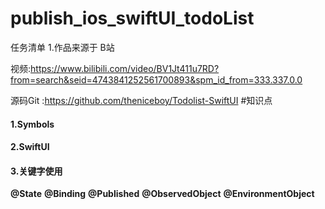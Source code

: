 # publish_ios_swiftUI_todoList
任务清单
1.作品来源于 B站

视频:https://www.bilibili.com/video/BV1Jt411u7RD?from=search&seid=4743841252561700893&spm_id_from=333.337.0.0

源码Git :https://github.com/theniceboy/Todolist-SwiftUI
#知识点

#### 1.Symbols
#### 2.SwiftUI
#### 3.关键字使用
**@State**
**@Binding**
**@Published**
**@ObservedObject**
**@EnvironmentObject**


